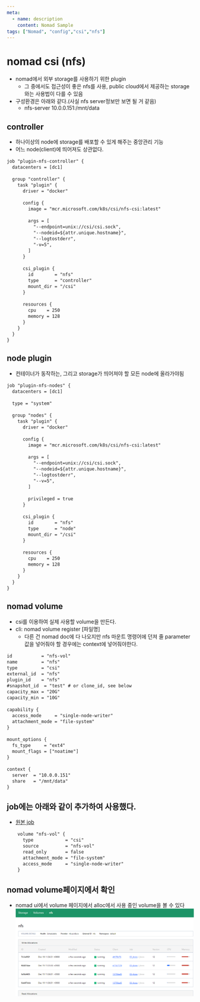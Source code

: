 ```yaml
---
meta:
  - name: description
    content: Nomad Sample
tags: ["Nomad", "config","csi","nfs"]
---
```


# nomad csi (nfs)

- nomad에서 외부 storage를 사용하기 위한 plugin
  - 그 중에서도 접근성이 좋은 nfs를 사용, public cloud에서 제공하는 storage와는 사용법이 다를 수 있음
- 구성환경은 아래와 같다.(사실 nfs server정보만 보면 될 거 같음)
  - nfs-server 10.0.0.151:/mnt/data

## controller
- 하나이상의 node에 storage를 배포할 수 있게 해주는 중앙관리 기능
- 어느 node(client)에 띄어져도 상관없다.
```hcl
job "plugin-nfs-controller" {
  datacenters = [dc1]

  group "controller" {
    task "plugin" {
      driver = "docker"

      config {
        image = "mcr.microsoft.com/k8s/csi/nfs-csi:latest"

        args = [
          "--endpoint=unix://csi/csi.sock",
          "--nodeid=${attr.unique.hostname}",
          "--logtostderr",
          "-v=5",
        ]
      }

      csi_plugin {
        id        = "nfs"
        type      = "controller"
        mount_dir = "/csi"
      }

      resources {
        cpu    = 250
        memory = 128
      }
    }
  }
}

```
## node plugin
- 컨테이너가 동작하는, 그리고 storage가 띄어져야 할 모든 node에 올라가야됨

```hcl
job "plugin-nfs-nodes" {
  datacenters = [dc1]

  type = "system"

  group "nodes" {
    task "plugin" {
      driver = "docker"

      config {
        image = "mcr.microsoft.com/k8s/csi/nfs-csi:latest"

        args = [
          "--endpoint=unix://csi/csi.sock",
          "--nodeid=${attr.unique.hostname}",
          "--logtostderr",
          "--v=5",
        ]

        privileged = true
      }

      csi_plugin {
        id        = "nfs"
        type      = "node"
        mount_dir = "/csi"
      }

      resources {
        cpu    = 250
        memory = 128
      }
    }
  }
}

```

## nomad volume
- csi를 이용하여 실제 사용할 volume을 만든다.
- cli: nomad volume register [파일명]
  - 다른 건 nomad doc에 다 나오지만 nfs 마운트 명령어에 던져 줄 parameter 값을 넣어줘야 할 경우에는 context에 넣어줘야한다.
```hcl
id           = "nfs-vol"
name         = "nfs"
type         = "csi"
external_id  = "nfs"
plugin_id    = "nfs"
#snapshot_id  = "test" # or clone_id, see below
capacity_max = "20G"
capacity_min = "10G"

capability {
  access_mode     = "single-node-writer"
  attachment_mode = "file-system"
}

mount_options {
  fs_type     = "ext4"
  mount_flags = ["noatime"]
}

context {
  server  = "10.0.0.151"
  share   = "/mnt/data"
}
```

## job에는 아래와 같이 추가하여 사용했다.
- [원본 job](/04-HashiCorp/07-Nomad/05-SampleJob/jboss.html)
```hcl
    volume "nfs-vol" {
      type            = "csi"
      source          = "nfs-vol"
      read_only       = false
      attachment_mode = "file-system"
      access_mode     = "single-node-writer"
    }
```
## nomad volume페이지에서 확인
- nomad ui에서 volume 페이지에서 alloc에서 사용 중인 volume을 볼 수 있다
![](../05-SampleJob/image/nfs-csi.png)